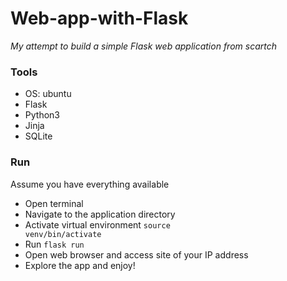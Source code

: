 # Web-app-with-Flask

_My attempt to build a simple Flask web application from scartch_

### Tools

* OS: ubuntu
* Flask
* Python3
* Jinja
* SQLite

### Run
Assume you have everything available
* Open terminal
* Navigate to the application directory
* Activate virtual environment
<space><code>source venv/bin/activate</code>
* Run
<space><code>flask run</code>
* Open web browser and access site of your IP address
* Explore the app and enjoy!
